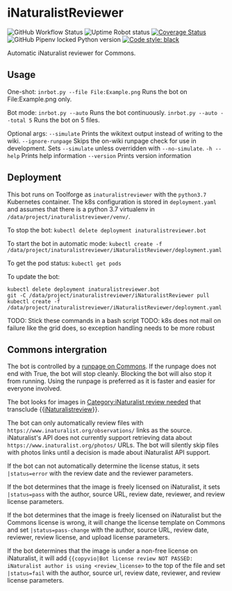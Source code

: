 # iNaturalistReviewer
![GitHub Workflow Status](https://img.shields.io/github/workflow/status/AntiCompositeNumber/iNaturalistReviewer/Python%20application)
![Uptime Robot status](https://img.shields.io/uptimerobot/status/m784049619-0b897b81ddd538c8962c1172?label=runpage)
[![Coverage Status](https://coveralls.io/repos/github/AntiCompositeNumber/iNaturalistReviewer/badge.svg?branch=master)](https://coveralls.io/github/AntiCompositeNumber/iNaturalistReviewer?branch=master)
![GitHub Pipenv locked Python version](https://img.shields.io/github/pipenv/locked/python-version/AntiCompositeNumber/iNaturalistReviewer)
[![Code style: black](https://img.shields.io/badge/code%20style-black-000000.svg)](https://github.com/psf/black)

Automatic iNaturalist reviewer for Commons.

## Usage
One-shot:
`inrbot.py --file File:Example.png` Runs the bot on File:Example.png only.

Bot mode:
`inrbot.py --auto` Runs the bot continuously.
`inrbot.py --auto --total 5` Runs the bot on 5 files.

Optional args:
`--simulate` Prints the wikitext output instead of writing to the wiki.
`--ignore-runpage` Skips the on-wiki runpage check for use in development. Sets `--simulate` unless overridden with `--no-simulate`.
`-h --help` Prints help information
`--version` Prints version information

## Deployment
This bot runs on Toolforge as `inaturalistreviewer` with the `python3.7` Kubernetes container.
The k8s configuration is stored in `deployment.yaml` and assumes that there is a python 3.7 virtualenv in `/data/project/inaturalistreviewer/venv/`.

To stop the bot:
`kubectl delete deployment inaturalistreviewer.bot`

To start the bot in automatic mode:
`kubectl create -f /data/project/inaturalistreviewer/iNaturalistReviewer/deployment.yaml`

To get the pod status:
`kubectl get pods`

To update the bot:
```
kubectl delete deployment inaturalistreviewer.bot
git -C /data/project/inaturalistreviewer/iNaturalistReviewer pull
kubectl create -f /data/project/inaturalistreviewer/iNaturalistReviewer/deployment.yaml
```

TODO: Stick these commands in a bash script
TODO: k8s does not mail on failure like the grid does, so exception handling needs to be more robust

## Commons intergration
The bot is controlled by a [runpage on Commons](https://commons.wikimedia.org/wiki/User:INaturalistReviewBot/Run). If the runpage does not end with True, the bot will stop cleanly. Blocking the bot will also stop it from running. Using the runpage is preferred as it is faster and easier for everyone involved. 

The bot looks for images in [Category:iNaturalist review needed](https://commons.wikimedia.org/wiki/Category:INaturalist_review_needed) that transclude {{[iNaturalistreview](https://commons.wikimedia.org/wiki/Template:INaturalistreview)}}.

The bot can only automatically review files with `https://www.inaturalist.org/observations/` links as the source. iNaturalist's API does not currently support retrieving data about `https://www.inaturalist.org/photos/` URLs. The bot will silently skip files with photos links until a decision is made about iNaturalist API support.

If the bot can not automatically determine the license status, it sets `|status=error` with the review date and the reviewer parameters.

If the bot determines that the image is freely licensed on iNaturalist, it sets `|status=pass` with the author, source URL, review date, reviewer, and review license parameters.

If the bot determines that the image is freely licensed on iNaturalist but the Commons license is wrong, it will change the license template on Commons and set `|status=pass-change` with the author, source URL, review date, reviewer, review license, and upload license parameters.

If the bot determines that the image is under a non-free license on iNaturalist, it will add `{{copyvio|Bot license review NOT PASSED: iNaturalist author is using <review_license>` to the top of the file and set `|status=fail` with the author, source url, review date, reviewer, and review license parameters.

